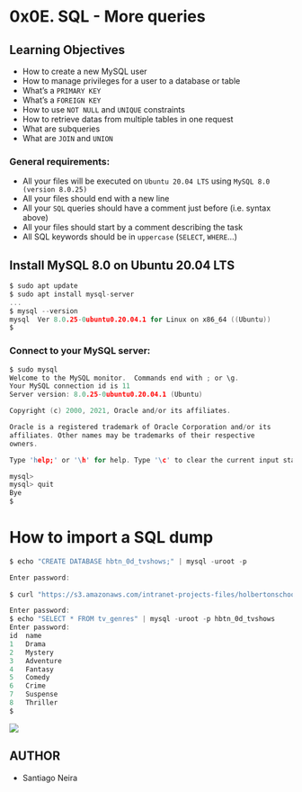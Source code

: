 # 0x0E. SQL - More queries

## Learning Objectives

- How to create a new MySQL user
- How to manage privileges for a user to a database or table
- What’s a ``PRIMARY KEY``
- What’s a ``FOREIGN KEY``
- How to use ``NOT NULL`` and ``UNIQUE`` constraints
- How to retrieve datas from multiple tables in one request
- What are subqueries
- What are ``JOIN`` and ``UNION``

### General requirements:
- All your files will be executed on ``Ubuntu 20.04 LTS`` using ``MySQL 8.0 (version 8.0.25)``
- All your files should end with a new line
- All your ``SQL`` queries should have a comment just before (i.e. syntax above)
- All your files should start by a comment describing the task
- All SQL keywords should be in ``uppercase`` (``SELECT``, ``WHERE``…)

## Install MySQL 8.0 on Ubuntu 20.04 LTS
````c
$ sudo apt update
$ sudo apt install mysql-server
...
$ mysql --version
mysql  Ver 8.0.25-0ubuntu0.20.04.1 for Linux on x86_64 ((Ubuntu))
$
````

### Connect to your MySQL server:

````c
$ sudo mysql
Welcome to the MySQL monitor.  Commands end with ; or \g.
Your MySQL connection id is 11
Server version: 8.0.25-0ubuntu0.20.04.1 (Ubuntu)

Copyright (c) 2000, 2021, Oracle and/or its affiliates.

Oracle is a registered trademark of Oracle Corporation and/or its
affiliates. Other names may be trademarks of their respective
owners.

Type 'help;' or '\h' for help. Type '\c' to clear the current input statement.

mysql>
mysql> quit
Bye
$
````

# How to import a SQL dump

````c
$ echo "CREATE DATABASE hbtn_0d_tvshows;" | mysql -uroot -p

Enter password:
 
$ curl "https://s3.amazonaws.com/intranet-projects-files/holbertonschool-higher-level_programming+/274/hbtn_0d_tvshows.sql" -s | mysql -uroot -p hbtn_0d_tvshows

Enter password: 
$ echo "SELECT * FROM tv_genres" | mysql -uroot -p hbtn_0d_tvshows
Enter password: 
id  name
1   Drama
2   Mystery
3   Adventure
4   Fantasy
5   Comedy
6   Crime
7   Suspense
8   Thriller
$
````
<img src="https://user-images.githubusercontent.com/69850751/177474081-6e617fbd-f51a-4c92-b4dd-2ded378c4d2f.png" />

## AUTHOR

- Santiago Neira


